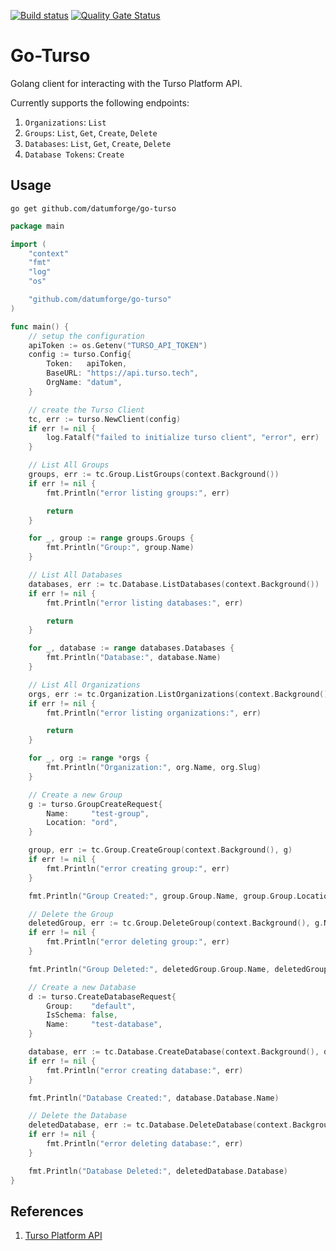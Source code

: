 [![Build status](https://badge.buildkite.com/98081178d65983e047299f1eaabeaf336cefc5db496500332c.svg)](https://buildkite.com/datum/go-turso)
[![Quality Gate Status](https://sonarcloud.io/api/project_badges/measure?project=datumforge_go-turso&metric=alert_status)](https://sonarcloud.io/summary/new_code?id=datumforge_go-turso)

# Go-Turso

Golang client for interacting with the Turso Platform API. 

Currently supports the following endpoints:
1. `Organizations`: `List`
1. `Groups`: `List`, `Get`, `Create`, `Delete`
1. `Databases`: `List`, `Get`, `Create`, `Delete`
1. `Database Tokens`: `Create`

## Usage

```
go get github.com/datumforge/go-turso
```

```go
package main

import (
	"context"
	"fmt"
	"log"
	"os"

	"github.com/datumforge/go-turso"
)

func main() {
	// setup the configuration
	apiToken := os.Getenv("TURSO_API_TOKEN")
	config := turso.Config{
		Token:   apiToken,
		BaseURL: "https://api.turso.tech",
		OrgName: "datum",
	}

	// create the Turso Client
	tc, err := turso.NewClient(config)
	if err != nil {
		log.Fatalf("failed to initialize turso client", "error", err)
	}

	// List All Groups
	groups, err := tc.Group.ListGroups(context.Background())
	if err != nil {
		fmt.Println("error listing groups:", err)

		return
	}

	for _, group := range groups.Groups {
		fmt.Println("Group:", group.Name)
	}

	// List All Databases
	databases, err := tc.Database.ListDatabases(context.Background())
	if err != nil {
		fmt.Println("error listing databases:", err)

		return
	}

	for _, database := range databases.Databases {
		fmt.Println("Database:", database.Name)
	}

	// List All Organizations
	orgs, err := tc.Organization.ListOrganizations(context.Background())
	if err != nil {
		fmt.Println("error listing organizations:", err)

		return
	}

	for _, org := range *orgs {
		fmt.Println("Organization:", org.Name, org.Slug)
	}

	// Create a new Group
	g := turso.GroupCreateRequest{
		Name:     "test-group",
		Location: "ord",
	}

	group, err := tc.Group.CreateGroup(context.Background(), g)
	if err != nil {
		fmt.Println("error creating group:", err)
	}

	fmt.Println("Group Created:", group.Group.Name, group.Group.Locations)

	// Delete the Group
	deletedGroup, err := tc.Group.DeleteGroup(context.Background(), g.Name)
	if err != nil {
		fmt.Println("error deleting group:", err)
	}

	fmt.Println("Group Deleted:", deletedGroup.Group.Name, deletedGroup.Group.Locations)

	// Create a new Database
	d := turso.CreateDatabaseRequest{
		Group:    "default",
		IsSchema: false,
		Name:     "test-database",
	}

	database, err := tc.Database.CreateDatabase(context.Background(), d)
	if err != nil {
		fmt.Println("error creating database:", err)
	}

	fmt.Println("Database Created:", database.Database.Name)

	// Delete the Database
	deletedDatabase, err := tc.Database.DeleteDatabase(context.Background(), d.Name)
	if err != nil {
		fmt.Println("error deleting database:", err)
	}

	fmt.Println("Database Deleted:", deletedDatabase.Database)
}
```

## References

1. [Turso Platform API](https://docs.turso.tech/api-reference/introduction)
